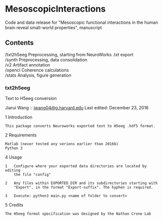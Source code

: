 # MesoscopicInteractions
Code and data release for "Mesoscopic functional interactions in the human brain reveal small-world properties", manuscript

<h2>Contents</h2>

/txt2h5eeg  Preprocessing, starting from NeuroWorks .txt export  
/synth      Preprocessing, data consolidation  
/v2         Artifact annotation  
/opencl     Coherence calculations  
/stats      Analysis, figure generation  



<h3>txt2h5eeg</h3>

Text to H5eeg conversion


Jiarui Wang :: jwang04@g.harvard.edu
Last edited: December 23, 2016


1   Introduction

    This package converts Neuroworks exported text to H5eeg .hdf5 format.


2   Requirements

    Matlab (never tested any verions earlier than 2016b)
    Python 3


4   Usage

    1   Configure where your exported data directories are located by editing
        the file "config"

    2   Any files within EXPORTED_DIR and its subdirectories starting with
        "Export", in the format "Export-suffix". The hyphen is required.

    3   Execute: python3 main.py <name of folder to convert>


5   Credits

    The H5eeg format specification was designed by the Nathan Crone Lab
